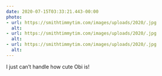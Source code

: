 ```yaml
---
date: 2020-07-15T03:33:21.443-00:00
photo:
- url: https://smithtimmytim.com/images/uploads/2020/.jpg
  alt: 
- url: https://smithtimmytim.com/images/uploads/2020/.jpg
  alt: 
- url: https://smithtimmytim.com/images/uploads/2020/.jpg
  alt: 
---
```

I just can’t handle how cute Obi is!
